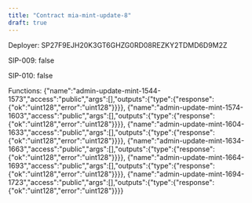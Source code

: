 ```yaml
---
title: "Contract mia-mint-update-8"
draft: true
---
```

Deployer: SP27F9EJH20K3GT6GHZG0RD08REZKY2TDMD6D9M2Z

SIP-009: false

SIP-010: false

Functions:
{"name":"admin-update-mint-1544-1573","access":"public","args":[],"outputs":{"type":{"response":{"ok":"uint128","error":"uint128"}}}}, {"name":"admin-update-mint-1574-1603","access":"public","args":[],"outputs":{"type":{"response":{"ok":"uint128","error":"uint128"}}}}, {"name":"admin-update-mint-1604-1633","access":"public","args":[],"outputs":{"type":{"response":{"ok":"uint128","error":"uint128"}}}}, {"name":"admin-update-mint-1634-1663","access":"public","args":[],"outputs":{"type":{"response":{"ok":"uint128","error":"uint128"}}}}, {"name":"admin-update-mint-1664-1693","access":"public","args":[],"outputs":{"type":{"response":{"ok":"uint128","error":"uint128"}}}}, {"name":"admin-update-mint-1694-1723","access":"public","args":[],"outputs":{"type":{"response":{"ok":"uint128","error":"uint128"}}}}
